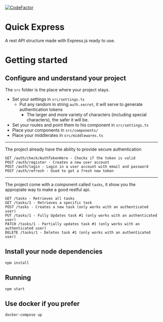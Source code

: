 [![CodeFactor](https://www.codefactor.io/repository/github/scriptaria/quick-express/badge)](https://www.codefactor.io/repository/github/scriptaria/quick-express)

# Quick Express

A rest API structure made with Express.js ready to use.

# Getting started

## Configure and understand your project

The `src` folder is the place where your project stays.

 * Set your settings in `src/settings.ts`
   * Put any random in string `auth.secret`, it will serve to generate authentication tokens
     *  The larger and more variety of characters (including special characters), the safer it will be.
 * Set your routes and point them to his component in `src/settings.ts`
 * Place your components in `src/components/`
 * Place your middlerates in `src/middlewares.ts`

------

The project already have the ability to provide secure authentication

    GET /auth/check/AuthTokenHere - Checks if the token is valid
    POST /auth/register - Creates a new user account
    POST /auth/login - Login in a user account with email and password
    POST /auth/refresh - Used to get a fresh new token

------

The project come with a component called `tasks`, it show you the appropiate way to make a good restful api.

    GET /tasks - Retrieves all tasks
    GET /tasks/1 - Retrieves a specific task
    POST /tasks - Creates a new task (only works with an authenticated user)
    PUT /tasks/1 - Fully Updates task #1 (only works with an authenticated user)
    PATCH /tasks/1 - Partially updates task #1 (only works with an authenticated user)
    DELETE /tasks/1 - Deletes task #1 (only works with an authenticated user)

## Install your node dependencies

    npm install

## Running

    npm start

## Use docker if you prefer

    docker-compose up






